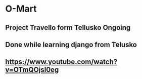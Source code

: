 # O-Mart
## Project Travello form Tellusko Ongoing
## Done while learning django from Telusko
## https://www.youtube.com/watch?v=OTmQOjsl0eg
